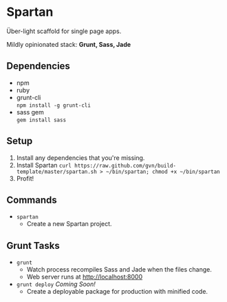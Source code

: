 # Spartan

Über-light scaffold for single page apps.

Mildly opinionated stack: **Grunt, Sass, Jade**

## Dependencies

- npm
- ruby
- grunt-cli  
`npm install -g grunt-cli`
- sass gem  
`gem install sass`

## Setup

1. Install any dependencies that you're missing.
2. Install Spartan 
  `curl https://raw.github.com/gvn/build-template/master/spartan.sh > ~/bin/spartan; chmod +x ~/bin/spartan`
3. Profit!

## Commands

- `spartan`
  - Create a new Spartan project.

## Grunt Tasks

- `grunt`
  - Watch process recompiles Sass and Jade when the files change.
  - Web server runs at [http://localhost:8000](http://localhost:8000)
- `grunt deploy` *Coming Soon!*
  - Create a deployable package for production with minified code.

